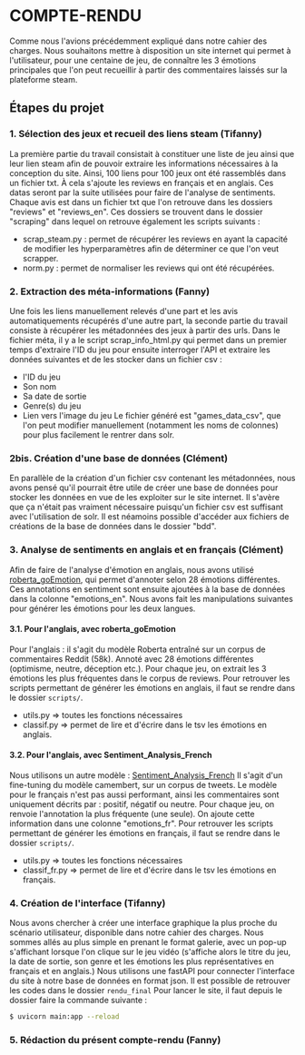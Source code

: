 # COMPTE-RENDU

Comme nous l'avions précédemment expliqué dans notre cahier des charges. Nous souhaitons mettre à disposition un site internet qui permet à l'utilisateur, pour une centaine de jeu, de connaître les 3 émotions principales que l'on peut recueillir à partir des commentaires laissés sur la plateforme steam.

## Étapes du projet

### 1. Sélection des jeux et recueil des liens steam (Tifanny)
La première partie du travail consistait à constituer une liste de jeu ainsi que leur lien steam afin de pouvoir extraire les informations nécessaires à la conception du site.
Ainsi, 100 liens pour 100 jeux ont été rassemblés dans un fichier txt. À cela s'ajoute les reviews en français et en anglais. Ces datas seront par la suite utilisées pour faire de l'analyse de sentiments. Chaque avis est dans un fichier txt que l'on retrouve dans les dossiers "reviews" et "reviews_en".
Ces dossiers se trouvent dans le dossier "scraping" dans lequel on retrouve également les scripts suivants :
- scrap_steam.py : permet de récupérer les reviews en ayant la capacité de modifier les hyperparamètres afin de déterminer ce que l'on veut scrapper.
- norm.py : permet de normaliser les reviews qui ont été récupérées.

### 2. Extraction des méta-informations (Fanny)

Une fois les liens manuellement relevés d'une part et les avis automatiquements récupérés d'une autre part, la seconde partie du travail consiste à récupérer les métadonnées des jeux à partir des urls.
Dans le fichier méta, il y a le script scrap_info_html.py qui permet dans un premier temps d'extraire l'ID du jeu pour ensuite interroger l'API et extraire les données suivantes et de les stocker dans un fichier csv :
- l'ID du jeu
- Son nom
- Sa date de sortie
- Genre(s) du jeu
- Lien vers l'image du jeu
Le fichier généré est "games_data_csv", que l'on peut modifier manuellement (notamment les noms de colonnes) pour plus facilement le rentrer dans solr.

### 2bis. Création d'une base de données (Clément)

En parallèle de la création d'un fichier csv contenant les métadonnées, nous avons pensé qu'il pourrait être utile de créer une base de données pour stocker les données en vue de les exploiter sur le site internet.
Il s'avère que ça n'était pas vraiment nécessaire puisqu'un fichier csv est suffisant avec l'utilisation de solr.
Il est néamoins possible d'accéder aux fichiers de créations de la base de données dans le dossier "bdd".

### 3. Analyse de sentiments en anglais et en français (Clément)

Afin de faire de l'analyse d'émotion en anglais, nous avons utilisé [roberta_goEmotion](https://huggingface.co/bsingh/roberta_goEmotion), qui permet d'annoter selon 28 émotions différentes. Ces annotations en sentiment sont ensuite ajoutées à la base de données dans la colonne "emotions_en".
Nous avons fait les manipulations suivantes pour générer les émotions pour les deux langues.

#### 3.1. Pour l'anglais, avec roberta_goEmotion

Pour l'anglais : il s'agit du modèle Roberta entraîné sur un corpus de commentaires Reddit (58k). Annoté avec 28 émotions différentes (optimisme, neutre, déception etc.). Pour chaque jeu, on extrait les 3 émotions les plus fréquentes dans le corpus de reviews.
Pour retrouver les scripts permettant de générer les émotions en anglais, il faut se rendre dans le dossier `scripts/`.
- utils.py => toutes les fonctions nécessaires
- classif.py => permet de lire et d'écrire dans le tsv les émotions en anglais.

#### 3.2. Pour l'anglais, avec Sentiment_Analysis_French

Nous utilisons un autre modèle : [Sentiment_Analysis_French](https://huggingface.co/ac0hik/Sentiment_Analysis_French/tree/main)
Il s'agit d'un fine-tuning du modèle camembert, sur un corpus de tweets.
Le modèle pour le français n'est pas aussi performant, ainsi les commentaires sont uniquement décrits par : positif, négatif ou neutre. Pour chaque jeu, on renvoie l'annotation la plus fréquente (une seule). On ajoute cette information dans une colonne "emotions_fr".
Pour retrouver les scripts permettant de générer les émotions en français, il faut se rendre dans le dossier `scripts/`.
- utils.py => toutes les fonctions nécessaires
- classif_fr.py => permet de lire et d'écrire dans le tsv les émotions en français.


### 4. Création de l'interface (Tifanny)

Nous avons chercher à créer une interface graphique la plus proche du scénario utilisateur, disponible dans notre cahier des charges.
Nous sommes allés au plus simple en prenant le format galerie, avec un pop-up s'affichant lorsque l'on clique sur le jeu vidéo (s'affiche alors le titre du jeu, la date de sortie, son genre et les émotions les plus représentatives en français et en anglais.)
Nous utilisons une fastAPI pour connecter l'interface du site à notre base de données en format json.
Il est possible de retrouver les codes dans le dossier `rendu_final`
Pour lancer le site, il faut depuis le dossier faire la commande suivante :
``` bash
$ uvicorn main:app --reload
```

### 5. Rédaction du présent compte-rendu (Fanny)
